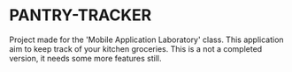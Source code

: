 # PANTRY-TRACKER

Project made for the 'Mobile Application Laboratory' class.
This application aim to keep track of your kitchen groceries. 
This is a not a completed version, it needs some more features still.
